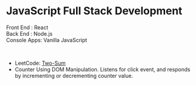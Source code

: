 # JavaScript Full Stack Development
<p>
  Front End : React <br/>
  Back End : Node.js <br/>
  Console Apps: Vanilla JavaScript
</p>
<br/>
<ul>
  <li> LeetCode: <a href="https://leetcode.com/problems/two-sum/submissions/"> Two-Sum </a> </li>
  <li> Counter Using DOM Manipulation. Listens for click event, and responds by incrementing or decrementing counter value. </li>
</ul>
